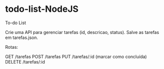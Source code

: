 # todo-list-NodeJS

To-do List

Crie uma API para gerenciar tarefas (id, descricao, status).
Salve as tarefas em tarefas.json.

Rotas:

GET /tarefas
POST /tarefas
PUT /tarefas/:id (marcar como concluída)
DELETE /tarefas/:id